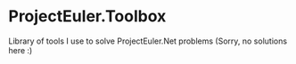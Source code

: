 # ProjectEuler.Toolbox
Library of tools I use to solve ProjectEuler.Net problems (Sorry, no solutions here :)
